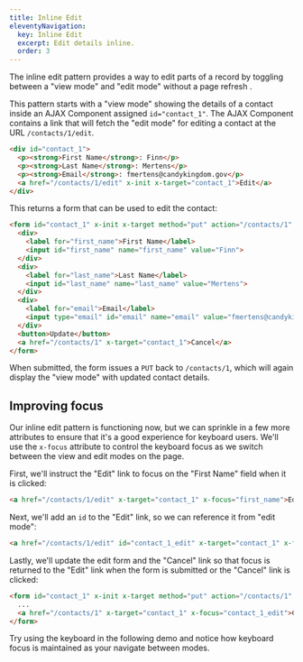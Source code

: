 ```yaml
---
title: Inline Edit
eleventyNavigation:
  key: Inline Edit
  excerpt: Edit details inline.
  order: 3
---
```


The inline edit pattern provides a way to edit parts of a record by toggling between a "view mode" and "edit mode" without a page refresh .

This pattern starts with a "view mode" showing the details of a contact inside an AJAX Component assigned `id="contact_1"`. The AJAX Component contains a link that will fetch the "edit mode" for editing a contact at the URL `/contacts/1/edit`.

```html
<div id="contact_1">
  <p><strong>First Name</strong>: Finn</p>
  <p><strong>Last Name</strong>: Mertens</p>
  <p><strong>Email</strong>: fmertens@candykingdom.gov</p>
  <a href="/contacts/1/edit" x-init x-target="contact_1">Edit</a>
</div>
```

This returns a form that can be used to edit the contact:

```html
<form id="contact_1" x-init x-target method="put" action="/contacts/1" aria-label="Contact Information">
  <div>
    <label for="first_name">First Name</label>
    <input id="first_name" name="first_name" value="Finn">
  </div>
  <div>
    <label for="last_name">Last Name</label>
    <input id="last_name" name="last_name" value="Mertens">
  </div>
  <div>
    <label for="email">Email</label>
    <input type="email" id="email" name="email" value="fmertens@candykingdom.gov">
  </div>
  <button>Update</button>
  <a href="/contacts/1" x-target="contact_1">Cancel</a>
</form>
```

When submitted, the form issues a `PUT` back to `/contacts/1`, which will again display the "view mode" with updated contact details.

## Improving focus

Our inline edit pattern is functioning now, but we can sprinkle in a few more attributes to ensure that it's a good experience for keyboard users. We'll use the `x-focus` attribute to control the keyboard focus as we switch between the view and edit modes on the page.

First, we'll instruct the "Edit" link to focus on the "First Name" field when it is clicked:

```html
<a href="/contacts/1/edit" x-target="contact_1" x-focus="first_name">Edit</a>
```

Next, we'll add an `id` to the "Edit" link, so we can reference it from "edit mode":

```html
<a href="/contacts/1/edit" id="contact_1_edit" x-target="contact_1" x-focus="first_name">Edit</a>
```

Lastly, we'll update the edit form and the "Cancel" link so that focus is returned to the "Edit" link when the form is submitted or the "Cancel" link is clicked:

```html
<form id="contact_1" x-init x-target method="put" action="/contacts/1" x-focus="contact_1_edit" aria-label="Contact Information">
  ...
  <a href="/contacts/1" x-target="contact_1" x-focus="contact_1_edit">Cancel</a>
</form>
```

Try using the keyboard in the following demo and notice how keyboard focus is maintained as your navigate between modes.


<script type="module">
  let contact = {
    "first_name": "Finn",
    "last_name": "Mertens",
    "email": "fmertens@candykingdom.gov"
  }

  window.route('GET', '/contacts/1', () => show(contact))
  window.route('GET', '/contacts/1/edit', () => edit(contact))
  window.route('PUT', '/contacts/1', (input) => {
    contact.first_name = input.first_name
    contact.last_name = input.last_name
    contact.email = input.email

    return show(contact)
  })

  window.example('/contacts/1')

  function edit(contact) {
    return `<form id="contact_1" x-init x-target method="put" action="/contacts/1" x-focus="contact_1_edit" aria-label="Contact Information">
  <div>
    <label for="first_name">First Name</label>
    <input id="first_name" name="first_name" value="${contact.first_name}" style="width:18ch">
  </div>
  <div>
    <label for="last_name">Last Name</label>
    <input id="last_name" name="last_name" value="${contact.last_name}" style="width:18ch">
  </div>
  <div>
    <label for="email">Email</label>
    <input type="email" id="email" name="email" value="${contact.email}" style="width:22ch">
  </div>
  <button class="primary">Update</button>
  <a href="/contacts/1" x-target="contact_1" x-focus="contact_1_edit">Cancel</a>
</form>`
  }

  function show(contact) {
    return `<div id="contact_1">
  <p><strong>First Name</strong>: ${contact.first_name}</p>
  <p><strong>Last Name</strong>: ${contact.last_name}</p>
  <p><strong>Email</strong>: ${contact.email}</p>
  <a href="/contacts/1/edit" id="contact_1_edit" x-init x-target="contact_1" x-focus="first_name">Edit</a>
</div>`
  }
</script>
